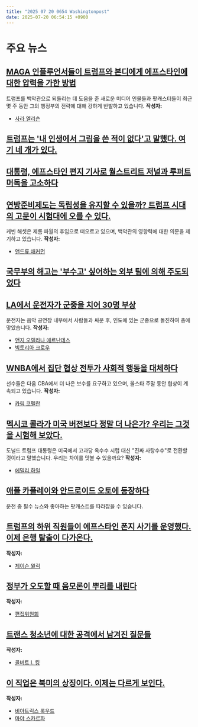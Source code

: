```yaml
---
title: "2025 07 20 0654 Washingtonpost"
date: 2025-07-20 06:54:15 +0900
---
```


# 주요 뉴스

## [MAGA 인플루언서들이 트럼프와 본디에게 에프스타인에 대한 압력을 가한 방법](https://www.washingtonpost.com/politics/2025/07/19/maga-influencers-trump-epstein/)
트럼프를 백악관으로 되돌리는 데 도움을 준 새로운 미디어 인물들과 팟캐스터들이 최근 몇 주 동안 그의 행정부의 전략에 대해 강하게 반발하고 있습니다.
**작성자:**
* [사라 엘리슨](https://www.washingtonpost.com/people/sarah-ellison/)

## [트럼프는 '내 인생에서 그림을 쓴 적이 없다'고 말했다. 여기 네 개가 있다.](https://www.washingtonpost.com/politics/2025/07/18/trump-epstein-drawings/)

## [대통령, 에프스타인 편지 기사로 월스트리트 저널과 루퍼트 머독을 고소하다](https://www.washingtonpost.com/politics/2025/07/18/trump-lawsuit-wall-street-journal-murdoch-epstein/)

## [연방준비제도는 독립성을 유지할 수 있을까? 트럼프 시대의 고문이 시험대에 오를 수 있다.](https://www.washingtonpost.com/business/2025/07/19/fed-independence-hassett-trump/)
케빈 해셋은 제롬 파월의 후임으로 떠오르고 있으며, 백악관의 영향력에 대한 의문을 제기하고 있습니다.
**작성자:**
* [앤드류 애커먼](https://www.washingtonpost.com/people/andrew-ackerman/)

## [국무부의 해고는 '부수고' 싶어하는 외부 팀에 의해 주도되었다](https://www.washingtonpost.com/national-security/2025/07/19/state-department-layoffs-jeremy-lewin/)

## [LA에서 운전자가 군중을 치어 30명 부상](https://www.washingtonpost.com/nation/2025/07/19/car-crowd-santa-monica-los-angeles/)
운전자는 음악 공연장 내부에서 사람들과 싸운 후, 인도에 있는 군중으로 돌진하여 총에 맞았습니다.
**작성자:**
* [앤지 오렐라나 에르난데스](https://www.washingtonpost.com/people/angie-orellana-hernandez/)
* [빅토리아 크로우](https://www.washingtonpost.com/people/victoria-craw/)

## [WNBA에서 집단 협상 전투가 사회적 행동을 대체하다](https://www.washingtonpost.com/sports/2025/07/19/wnba-social-activism/)
선수들은 다음 CBA에서 더 나은 보수를 요구하고 있으며, 올스타 주말 동안 협상이 계속되고 있습니다.
**작성자:**
* [카림 코펠란](https://www.washingtonpost.com/people/kareem-copeland/)

## [멕시코 콜라가 미국 버전보다 정말 더 나은가? 우리는 그것을 시험해 보았다.](https://www.washingtonpost.com/food/2025/07/19/mexican-coke-vs-american-coca-cola-taste-test/)
도널드 트럼프 대통령은 미국에서 고과당 옥수수 시럽 대신 "진짜 사탕수수"로 전환할 것이라고 말했습니다. 우리는 차이를 맛볼 수 있을까요?
**작성자:**
* [에밀리 하일](https://www.washingtonpost.com/people/emily-heil/)

## [애플 카플레이와 안드로이드 오토에 등장하다](https://helpcenter.washingtonpost.com/hc/en-us/articles/38379672752667-CarPlay-Android-Auto-Feature)
운전 중 필수 뉴스와 좋아하는 팟캐스트를 따라잡을 수 있습니다.

## [트럼프의 하위 직원들이 에프스타인 폰지 사기를 운영했다. 이제 은행 탈출이 다가온다.](https://www.washingtonpost.com/opinions/2025/07/18/epstein-trump-bondi-patel-conspiracy/)
**작성자:**
* [제이슨 윌릭](https://www.washingtonpost.com/people/jason-willick/)

## [정부가 오도할 때 음모론이 뿌리를 내린다](https://www.washingtonpost.com/opinions/2025/07/19/epstein-trump-jfk-cia-conspiracy/)
**작성자:**
* [편집위원회](https://www.washingtonpost.com/opinions/the-posts-view/)

## [트랜스 청소년에 대한 공격에서 남겨진 질문들](https://www.washingtonpost.com/opinions/2025/07/18/trans-youth-violence-victim-dyrs-dc-youth/)
**작성자:**
* [콜버트 I. 킹](https://www.washingtonpost.com/people/colbert-i-king/)

## [이 직업은 북미의 상징이다. 이제는 다르게 보인다.](https://www.washingtonpost.com/opinions/interactive/2025/shifts-salesman-comic/)
**작성자:**
* [비아트릭스 록우드](https://www.washingtonpost.com/people/beatrix-lockwood/)
* [마야 스카르파](https://www.washingtonpost.com/people/maya-scarpa/)